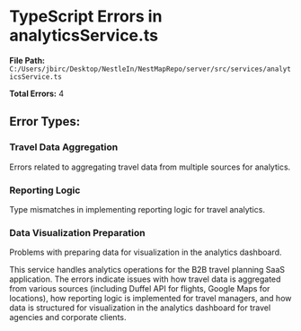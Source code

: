 # TypeScript Errors in analyticsService.ts

**File Path:** `C:/Users/jbirc/Desktop/NestleIn/NestMapRepo/server/src/services/analyticsService.ts`

**Total Errors:** 4

## Error Types:

### Travel Data Aggregation
Errors related to aggregating travel data from multiple sources for analytics.

### Reporting Logic
Type mismatches in implementing reporting logic for travel analytics.

### Data Visualization Preparation
Problems with preparing data for visualization in the analytics dashboard.

This service handles analytics operations for the B2B travel planning SaaS application. The errors indicate issues with how travel data is aggregated from various sources (including Duffel API for flights, Google Maps for locations), how reporting logic is implemented for travel managers, and how data is structured for visualization in the analytics dashboard for travel agencies and corporate clients.
